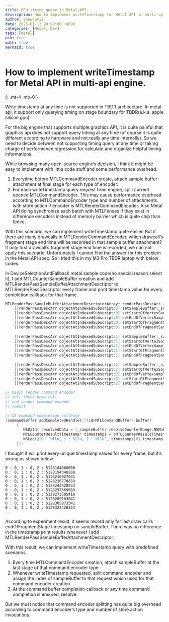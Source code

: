 ```yaml
---
title: GPU timing query in Metal API
description: How to implement writeTimestamp for Metal API in multi-api engine.
author: snowapril
date: 2025-01-12 20:00:00 +0800
categories: [Metal, Dev]
tags: [metal]
pin: true
math: true
mermaid: true
---
```


<!-- markdownlint-capture -->
<!-- markdownlint-disable -->
# How to implement writeTimestamp for Metal API in multi-api engine.
{: .mt-4 .mb-0 }
<!-- markdownlint-restore -->
Write timestamp at any time is not supported in TBDR architecture.
In metal api, it support only querying timing on stage boundary for TBDR(a.k.a. apple silicon gpu).

For the big engine that supports multiple graphics API, it is quite painful that graphics api does not support query timing at any time (of course it is quite different according to hardware and not really any time internally). So we need to decide between not supporting timing query at any time or taking charge of performance regression for calculate and organize helpful timing informations.

While browsing many open-source engine’s decision, I think it might be easy to implement with little code stuff and some performance overhead.

1. Everytime before MTLCommandEncoder create, attach sample buffer attachment at final stage for each type of encoder.
2. For each writeTimestamp query request from engine, split current opened MTLCommandEncoder. This may cause performance overhead according to MTLCommandEncoder type and number of attachments with store action if encoder is MTLRenderCommandEncoder. Also Metal API doing synchronize each batch with MTLFences if they exist in difference encoders instead of memory barrier which is quite chip than fence.

With this scenario, we can implement writeTimestamp quite easier. But if there are many drawcalls in MTLRenderCommandEncoder, which drawcall’s fragment stage end time will be recorded in that sample buffer attachment? If only first drawcall’s fragmnet stage end time is recorded, we can not apply this scenario. Unfortunately I cannot find the answer for this problem in the Metal API spec. 
So I tried this in my M3 Pro TBDR laptop with below codes.

In DeviceSelectionAndFallback metal sample code(no special reason select it), I add MTLCounterSampleBuffer creation and add MTLRenderPassSampleBufferAttachmentDescriptor to MTLRenderPassDescriptor every frame and print timestamp value for every completion callback for that frame.

```objective-c
MTLRenderPassSampleBufferAttachmentDescriptorArray* renderPassDescArr = [renderPassDescriptor sampleBufferAttachments];
    [[renderPassDescArr objectAtIndexedSubscript:0] setSampleBuffer:_sampleBuffer];
    [[renderPassDescArr objectAtIndexedSubscript:0] setStartOfVertexSampleIndex:MTLCounterDontSample];
    [[renderPassDescArr objectAtIndexedSubscript:0] setEndOfVertexSampleIndex:MTLCounterDontSample];
    [[renderPassDescArr objectAtIndexedSubscript:0] setStartOfFragmentSampleIndex:MTLCounterDontSample];
    [[renderPassDescArr objectAtIndexedSubscript:0] setEndOfFragmentSampleIndex:frameNumber * 3];
    
    [[renderPassDescArr objectAtIndexedSubscript:1] setSampleBuffer:_sampleBuffer];
    [[renderPassDescArr objectAtIndexedSubscript:1] setStartOfVertexSampleIndex:MTLCounterDontSample];
    [[renderPassDescArr objectAtIndexedSubscript:1] setEndOfVertexSampleIndex:MTLCounterDontSample];
    [[renderPassDescArr objectAtIndexedSubscript:1] setStartOfFragmentSampleIndex:MTLCounterDontSample];
    [[renderPassDescArr objectAtIndexedSubscript:1] setEndOfFragmentSampleIndex:frameNumber * 3 + 1];
    
    [[renderPassDescArr objectAtIndexedSubscript:2] setSampleBuffer:_sampleBuffer];
    [[renderPassDescArr objectAtIndexedSubscript:2] setStartOfVertexSampleIndex:MTLCounterDontSample];
    [[renderPassDescArr objectAtIndexedSubscript:2] setEndOfVertexSampleIndex:MTLCounterDontSample];
    [[renderPassDescArr objectAtIndexedSubscript:2] setStartOfFragmentSampleIndex:MTLCounterDontSample];
    [[renderPassDescArr objectAtIndexedSubscript:2] setEndOfFragmentSampleIndex:frameNumber * 3 + 2];

// begin render command encoder
// call three draw call 
// end render command encoder
// commit

// At command completion callback
[commandBuffer addCompletedHandler:^(id<MTLCommandBuffer> buffer)
     {
        NSData* resolvedData = [_sampleBuffer resolveCounterRange:NSMakeRange(frameNumber * 3, 3)];
        MTLCounterResultTimestamp* timestamps = (MTLCounterResultTimestamp *)(resolvedData.bytes);
        NSLog(@"0 : %llu, 1 : %llu, 2 : %llu", timestamps[0].timestamp, timestamps[1].timestamp, timestamps[2].timestamp);
     }];
```

I thought it will print every unique timestamp values for every frame, but it’s wrong as shown below.

```text
0 : 0, 1 : 0, 2 : 5128184060000
0 : 0, 1 : 0, 2 : 5128194340208
0 : 0, 1 : 0, 2 : 5128210927041
0 : 0, 1 : 0, 2 : 5128226770833
0 : 0, 1 : 0, 2 : 5128243420833
0 : 0, 1 : 0, 2 : 5128257669083
0 : 0, 1 : 0, 2 : 5128273305416
0 : 0, 1 : 0, 2 : 5128289183041
0 : 0, 1 : 0, 2 : 5128305873541
0 : 0, 1 : 0, 2 : 5128322426333
...
```

According to experiment result, it seems record only for last draw call’s endOfFragmentStage timestamp on sampleBuffer. There was no difference in the timestamp print results whenever I add MTLRenderPassSampleBufferAttachmentDescriptor.

With this result, we can implement writeTimestamp query with predefined scenarios.
1. Every time MTLCommandEncoder creation, attach sampleBuffer at the last stage of that command encoder type.
2. Whenever writeTimestamp requested, split command encoder and assign the index of sampleBuffer to that request which used for that command encoder creation.
3. At the command buffer completion callback or any time command completion is ensured, resolve.

But we must notice that command encoder splitting has quite big overhead according to command encoder’s type and number of store action invocations.
